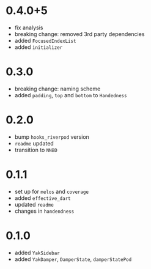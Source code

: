 # 0.4.0+5
- fix analysis
- breaking change: removed 3rd party dependencies
- added `FocusedIndexList`
- added `initializer`

# 0.3.0
- breaking change: naming scheme
- added `padding`, `top` and `bottom` to `Handedness`

# 0.2.0
- bump `hooks_riverpod` version
- `readme` updated
- transition to `NNBD`

# 0.1.1
- set up for `melos` and `coverage`
- added `effective_dart`
- updated `readme`
- changes in `handendness` 

# 0.1.0
-  added `YakSidebar`
-  added `YakDamper`, `DamperState`, `damperStatePod`